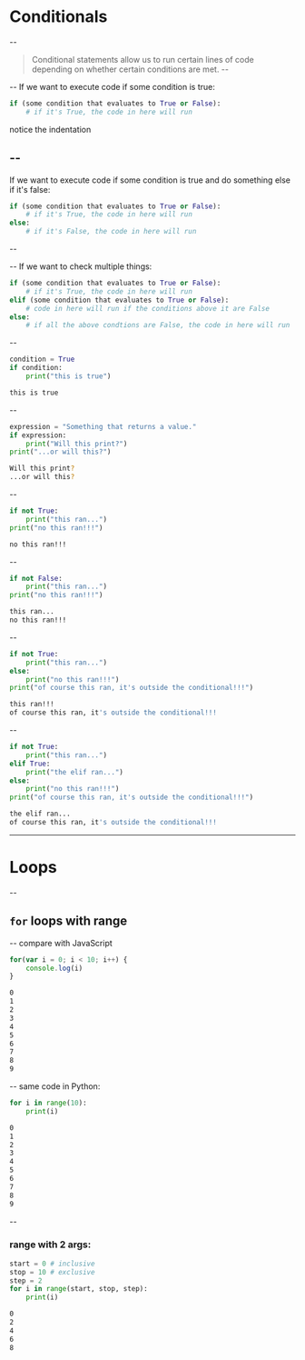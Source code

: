 # Conditionals
--
>Conditional statements allow us to run certain lines of code depending on whether certain conditions are met. 
--

--
If we want to execute code if some condition is true:
```py
if (some condition that evaluates to True or False):
    # if it's True, the code in here will run
```
notice the indentation
<!-- .element: class="fragment" -->
--
--
If we want to execute code if some condition is true and do something else if it's false:
```py
if (some condition that evaluates to True or False):
    # if it's True, the code in here will run
else:
    # if it's False, the code in here will run
```
--

--
If we want to check multiple things:
```py
if (some condition that evaluates to True or False):
    # if it's True, the code in here will run
elif (some condition that evaluates to True or False):
    # code in here will run if the conditions above it are False
else:
    # if all the above condtions are False, the code in here will run
```
--
```py
condition = True
if condition:
    print("this is true")
```

```bash
this is true
```
<!-- .element: class="fragment" -->
--
```py
expression = "Something that returns a value."
if expression:
    print("Will this print?")
print("...or will this?")
```

```bash
Will this print?
...or will this?
```
<!-- .element: class="fragment" -->
--
```py
if not True:
    print("this ran...")
print("no this ran!!!")
```

```bash
no this ran!!!
```
<!-- .element: class="fragment" -->
--
```py
if not False:
    print("this ran...")
print("no this ran!!!")
```
```bash
this ran...
no this ran!!!
```
<!-- .element: class="fragment" -->
--
```py
if not True:
    print("this ran...")
else:
    print("no this ran!!!")
print("of course this ran, it's outside the conditional!!!")
```
```bash
this ran!!!
of course this ran, it's outside the conditional!!!
```
<!-- .element: class="fragment" -->
--
```py
if not True:
    print("this ran...")
elif True:
    print("the elif ran...")
else:
    print("no this ran!!!")
print("of course this ran, it's outside the conditional!!!")
```
```bash
the elif ran...
of course this ran, it's outside the conditional!!!
```
<!-- .element: class="fragment" -->
---
# Loops
--
## `for` loops with range
--
compare with JavaScript
```javascript
for(var i = 0; i < 10; i++) {
    console.log(i)
}
```
```bash
0
1
2
3
4
5
6
7
8
9
```
<!-- .element: class="fragment" -->
--
same code in Python:
```py
for i in range(10):
    print(i)
```
```bash
0
1
2
3
4
5
6
7
8
9
```
<!-- .element: class="fragment" -->
--
### range with 2 args:
```py
start = 0 # inclusive
stop = 10 # exclusive
step = 2
for i in range(start, stop, step):
    print(i)
```
```bash
0
2
4
6
8
```
<!-- .element: class="fragment" -->


